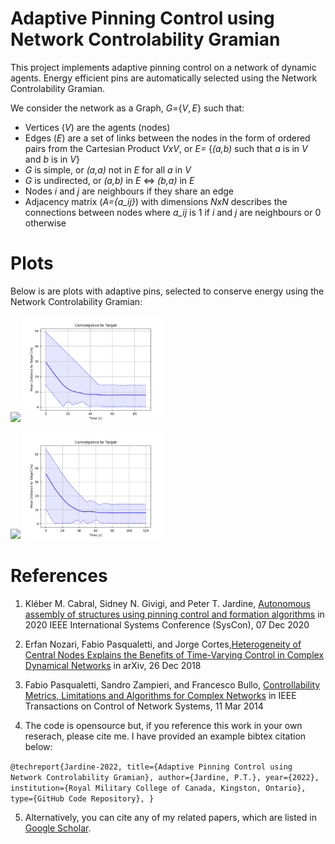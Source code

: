 # Adaptive Pinning Control using Network Controlability Gramian 

This project implements adaptive pinning control on a network of dynamic agents. 
Energy efficient pins are automatically selected using the Network Controlability Gramian.

We consider the network as a Graph, $G=${$V,E$} such that:

- Vertices (*V*) are the agents (nodes)
- Edges (*E*) are a set of links between the nodes in the form of ordered pairs from the Cartesian Product *VxV*, or *E=* {*(a,b)* such that *a* is in *V* and *b* is in *V*}
- *G* is simple, or *(a,a)* not in *E* for all *a* in *V*  
- *G* is undirected, or *(a,b)* in *E* <=> *(b,a)* in *E*
- Nodes *i* and *j* are neighbours if they share an edge
- Adjacency matrix (*A={a_ij}*) with dimensions *NxN* describes the connections between nodes where *a_ij* is 1 if *i* and *j* are neighbours or 0 otherwise




# Plots

Below is are plots with adaptive pins, selected to conserve energy using the Network Controlability Gramian:

<p float="center">
    <img src="https://github.com/tjards/pinning_swarming/blob/master/Figs/animation_pin_10.gif" width="45%" />
    <img src="https://github.com/tjards/pinning_swarming/blob/master/Figs/convergence_pin_10.png" width="45%" />
    
</p>

<p float="center">
    <img src="https://github.com/tjards/pinning_swarming/blob/master/Figs/animation_pin_9.gif" width="45%" />
    <img src="https://github.com/tjards/pinning_swarming/blob/master/Figs/convergence_pin_9.png" width="45%" />
    
</p>




# References 

1. Kléber M. Cabral, Sidney N. Givigi, and Peter T. Jardine, [Autonomous assembly of structures using pinning control and formation algorithms](https://ieeexplore-ieee-org.proxy.queensu.ca/document/9275901) in 2020 IEEE International Systems Conference (SysCon), 07 Dec 2020

2. Erfan Nozari, Fabio Pasqualetti, and Jorge Cortes,[Heterogeneity of Central Nodes Explains the Benefits of Time-Varying Control in Complex Dynamical Networks](https://arxiv.org/abs/1611.06485) in arXiv, 26 Dec 2018

3. Fabio Pasqualetti, Sandro Zampieri, and Francesco Bullo, [Controllability Metrics, Limitations and Algorithms for Complex Networks](https://ieeexplore-ieee-org.proxy.queensu.ca/stamp/stamp.jsp?tp=&arnumber=6762966) in IEEE Transactions on Control of Network Systems, 11 Mar 2014

4. The code is opensource but, if you reference this work in your own reserach, please cite me. I have provided an example bibtex citation below:

`@techreport{Jardine-2022,
  title={Adaptive Pinning Control using Network Controlability Gramian},
  author={Jardine, P.T.},
  year={2022},
  institution={Royal Military College of Canada, Kingston, Ontario},
  type={GitHub Code Repository},
}`

5. Alternatively, you can cite any of my related papers, which are listed in [Google Scholar](https://scholar.google.com/citations?hl=en&user=RGlv4ZUAAAAJ&view_op=list_works&sortby=pubdate).















 

